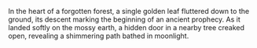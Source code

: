 In the heart of a forgotten forest, a single golden leaf fluttered down to the ground, its descent marking the beginning of an ancient prophecy. As it landed softly on the mossy earth, a hidden door in a nearby tree creaked open, revealing a shimmering path bathed in moonlight.
